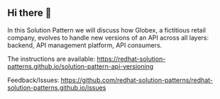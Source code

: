 ## Hi there 👋

In this Solution Pattern we will discuss how Globex, a fictitious retail company, evolves to handle new versions of an API across all layers: backend, API management platform, API consumers.

The instructions are available: https://redhat-solution-patterns.github.io/solution-pattern-api-versioning

Feedback/Issues: https://github.com/redhat-solution-patterns/redhat-solution-patterns.github.io/issues
